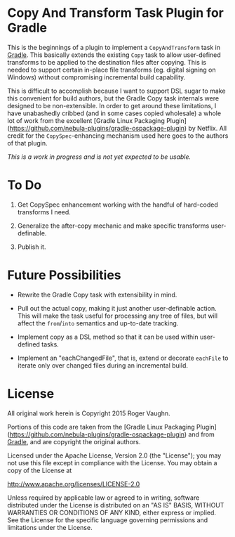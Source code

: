 # Copy And Transform Task Plugin for Gradle

This is the beginnings of a plugin to implement a `CopyAndTransform` task in
[Gradle](http://gradle.org). This basically extends the existing `Copy` task
to allow user-defined transforms to be applied to the destination files after
copying. This is needed to support certain in-place file transforms (eg.
digital signing on Windows) without compromising incremental build capability.

This is difficult to accomplish because I want to support DSL sugar to make
this convenient for build authors, but the Gradle Copy task internals were
designed to be non-extensible. In order to get around these limitations,
I have unabashedly cribbed (and in some cases copied wholesale) a whole lot
of work from the excellent [Gradle Linux Packaging Plugin]
(https://github.com/nebula-plugins/gradle-ospackage-plugin) by Netflix. All
credit for the `CopySpec`-enhancing mechanism used here goes to the authors
of that plugin.

*This is a work in progress and is not yet expected to be usable.*

# To Do

1. Get CopySpec enhancement working with the handful of hard-coded transforms
   I need.

2. Generalize the after-copy mechanic and make specific transforms user-definable.

3. Publish it.

# Future Possibilities

* Rewrite the Gradle Copy task with extensibility in mind.

* Pull out the actual copy, making it just another user-definable action.
  This will make the task useful for processing any tree of files, but will
  affect the `from`/`into` semantics and up-to-date tracking.

* Implement copy as a DSL method so that it can be used within user-defined
  tasks.

* Implement an "eachChangedFile", that is, extend or decorate `eachFile`
  to iterate only over changed files during an incremental build.

# License

All original work herein is Copyright 2015 Roger Vaughn.

Portions of this code are taken from the [Gradle Linux Packaging Plugin]
(https://github.com/nebula-plugins/gradle-ospackage-plugin) and from
[Gradle](https://github.com/gradle/gradle), and are copyright the
original authors.

Licensed under the Apache License, Version 2.0 (the "License");
you may not use this file except in compliance with the License.
You may obtain a copy of the License at

<http://www.apache.org/licenses/LICENSE-2.0>

Unless required by applicable law or agreed to in writing, software
distributed under the License is distributed on an "AS IS" BASIS,
WITHOUT WARRANTIES OR CONDITIONS OF ANY KIND, either express or implied.
See the License for the specific language governing permissions and
limitations under the License.
